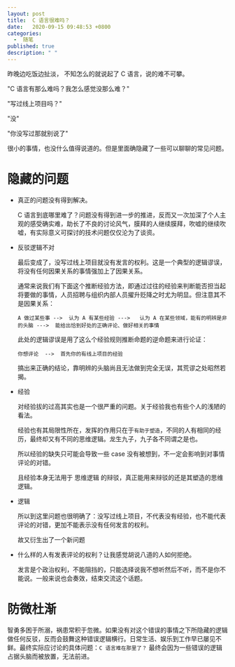 ```yaml
---
layout: post
title:  C 语言很难吗？
date:   2020-09-15 09:48:53 +0800
categories:
  -  随笔
published: true
description: " "
---
```



昨晚边吃饭边扯淡， 不知怎么的就说起了 C 语言，说的难不可攀。

"C 语言有那么难吗？我怎么感觉没那么难？"

"写过线上项目吗？"

"没"

"你没写过那就别说了"

很小的事情，也没什么值得说道的。但是里面确隐藏了一些可以聊聊的常见问题。


#  隐藏的问题
* 真正的问题没有得到解决。
  
  C 语言到底哪里难了？问题没有得到进一步的推进，反而又一次加深了个人主观的感受确实难，助长了不良的讨论风气，膜拜的人继续膜拜，吹嘘的继续吹嘘，有实际意义可探讨的技术问题仅仅沦为了谈资。


* 反驳逻辑不对

  最后变成了，没写过线上项目就没有发言的权利。这是一个典型的逻辑谬误，将没有任何因果关系的事情强加上了因果关系。
  
  通常来说我们有下面这个推断经验方法，即通过过往的经验来判断能否担当起将要做的事情，人员招聘与组织内部人员擢升贬降之时尤为明显。但注意其不是因果关系：
  
  `A 做过某些事 -->  认为 A 有某些经验 --->   认为 A 在某些领域，能有的明辨是非的头脑 --->  能给出恰到好处的正确评论、做好相关的事情`
  
  此处的逻辑谬误是用了这么个经验规则推断命题的逆命题来进行论证：

  `你想评论  -->  首先你的有线上项目的经验`
  
  搞出来正确的结论，靠明辨的头脑尚且无法做到完全无误，其荒谬之处昭然若揭。
  
* 经验

  对经验拔的过高其实也是一个很严重的问题。关于经验我也有些个人的浅陋的看法。
  
  经验也有其局限性所在，发挥的作用只在于`有助于塑造`，不同的人有相同的经历，最终却又有不同的思维逻辑。龙生九子，九子各不同谓之是也。
  
  所以经验的缺失只可能会导致一些 case 没有被想到，不一定会影响到对事情评论的对错。
  
  且经验本身无法用于 思维逻辑 的辩驳，真正能用来辩驳的还是其塑造的思维逻辑。

* 逻辑

  所以到这里问题也很明确了：没写过线上项目，不代表没有经验，也不能代表评论的对错，更加不能表示没有任何发言的权利。
  
  故又衍生出了一个新问题

* 什么样的人有发表评论的权利？让我感觉胡说八道的人如何拒绝。

  发言是个政治权利，不能阻挡的，只能选择说我不想听然后不听，而不是你不能说。一般来说也会奏效，结束交流这个话题。

#  防微杜渐 

  智勇多困于所溺，祸患常积于忽微。如果没有对这个错误的事情之下所隐藏的逻辑做任何反驳，反而会鼓舞这种错误逻辑横行。日常生活、娱乐到工作早已屡见不鲜。最终实际应讨论的具体问题：`C 语言难在那里了？` 最终会因为一些错误的逻辑占据头脑而被放置，无法前进。
  
